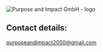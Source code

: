 
![Purpose and Impact GmbH - logo](https://github.com/h1054454/skills-github-pages/assets/34899624/9afc1997-d60f-45f5-bd75-f8fe5bec1f96)

## Contact details:
purposeandimpact2050@gmail.com

